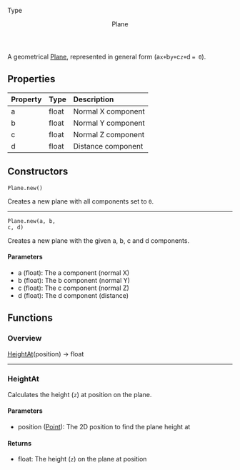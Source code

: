 <subhead>Type</subhead>
<header>Plane</header>

A geometrical [Plane](https://en.wikipedia.org/wiki/Plane_(geometry)), represented in general form (<prop>a</prop>`x+`<prop>b</prop>`y+`<prop>c</prop>`z+`<prop>d </prop>`= 0`).

## Properties

| Property | Type | Description |
|:---------|:-----|:------------|
<prop class="rw">a</prop> | <type>float</type> | Normal X component
<prop class="rw">b</prop> | <type>float</type> | Normal Y component
<prop class="rw">c</prop> | <type>float</type> | Normal Z component
<prop class="rw">d</prop> | <type>float</type> | Distance component

## Constructors

<code><type>Plane</type>.<func>new</func>()</code>

Creates a new plane with all components set to `0`.

---

<code><type>Plane</type>.<func>new</func>(<arg>a</arg>, <arg>b</arg>, <arg>c</arg>, <arg>d</arg>)</code>

Creates a new plane with the given <arg>a</arg>, <arg>b</arg>, <arg>c</arg> and <arg>d</arg> components.

#### Parameters

* <arg>a</arg> (<type>float</type>): The <prop>a</prop> component (normal X)
* <arg>b</arg> (<type>float</type>): The <prop>b</prop> component (normal Y)
* <arg>c</arg> (<type>float</type>): The <prop>c</prop> component (normal Z)
* <arg>d</arg> (<type>float</type>): The <prop>d</prop> component (distance)

## Functions

### Overview

<fdef>[HeightAt](#heightat)(<arg>position</arg>) -> <type>float</type></fdef>

---
### HeightAt

Calculates the height (`z`) at <arg>position</arg> on the plane.

#### Parameters

* <arg>position</arg> (<type>[Point](Point.md)</type>): The 2D position to find the plane height at

#### Returns

* <type>float</type>: The height (`z`) on the plane at <arg>position</arg>
